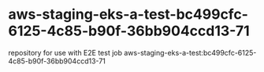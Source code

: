 # aws-staging-eks-a-test-bc499cfc-6125-4c85-b90f-36bb904ccd13-71
repository for use with E2E test job aws-staging-eks-a-test:bc499cfc-6125-4c85-b90f-36bb904ccd13-71
